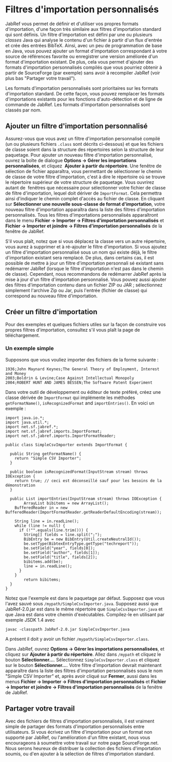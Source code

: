 Filtres d'importation personnalisés
===================================

JabRef vous permet de définir et d'utiliser vos propres formats d'importation, d'une façon très similaire aux filtres d'importation standard qui sont définis. Un filtre d'importation est défini par une ou plusieurs *classes* Java qui analyse le contenu d'un fichier à partir d'un flux d'entrée et crée des entrées BibTeX. Ainsi, avec un peu de programmation de base en Java, vous pouvez ajouter un format d'importation correspondant à votre source de références favorite ou enregistrer une version améliorée d'un format d'importation existant. De plus, cela vous permet d'ajouter des formats d'importation personnalisés compilés que vous pourriez obtenir à partir de SourceForge (par exemple) sans avoir à recompiler JabRef (voir plus bas "Partager votre travail").

Les formats d'importation personnalisés sont prioritaires sur les formats d'importation standard. De cette façon, vous pouvez remplacer les formats d'importations existants pour les fonctions d'auto-détection et de ligne de commande de JabRef. Les formats d'importation personnalisés sont classés par nom.

Ajouter un filtre d'importation personnalisé
--------------------------------------------

Assurez-vous que vous avez un filtre d'importation personnalisé compilé (un ou plusieurs fichiers `.class` sont décrits ci-dessous) et que les fichiers de classe soient dans la structure des répertoires selon la structure de leur paquetage. Pour ajouter un nouveau filtre d'importation personnalisé, ouvrez la boîte de dialogue **Options -&gt; Gérer les importations personnalisées**, et cliquez  **Ajouter à partir du répertoire**. Une fenêtre de sélection de fichier apparaîtra, vous permettant de sélectionner le chemin de classe de votre filtre d'importation, c'est à dire le répertoire où se trouve le répertoire supérieur de votre structure de paquetage. Vous ouvrirez autant de  fenêtres que nécessaire pour sélectionner votre fichier de classe de filtre d'importation, lequel doit dériver de `ImportFormat`. Cela permettra ainsi d'indiquer le chemin complet d'accès au fichier de classe. En cliquant sur **Sélectionner une nouvelle sous-classe de format d'importation**, votre nouveau filtre d'importation apparaîtra dans la liste des filtres d'importation personnalisés. Tous les filtres d'importations personnalisés apparaîtront dans le menu **Fichier -&gt; Importer -&gt; Filtres d'importation personnalisés** et **Fichier -&gt; Importer et joindre -&gt; Filtres d'importation personnalisés** de la fenêtre de JabRef.

S'il vous plaît, notez que si vous déplacez la classe vers un autre répertoire, vous aurez à supprimer et à ré-ajouter le filtre d'importation. Si vous ajoutez un filtre d'importation personnalisé sous un nom qui existe déjà, le filtre d'importation existant sera remplacé. De plus, dans certains cas, il est possible de mettre à jour un filtre d'importation personnali sé existant sans redémarrer JabRef (lorsque le filtre d'importation n'est pas dans le chemin de classe). Cependant, nous recommandons de redémarrer JabRef après la mise à jour d'un filtre d'importation personnalisé. Vous pouvez aussi ajouter des filtres d'importation contenu dans un fichier ZIP ou JAR ; sélectionnez simplement l'archive Zip ou Jar, puis l'entrée (fichier de classe) qui correspond au nouveau filtre d'importation.

Créer un filtre d'importation
-----------------------------

Pour des exemples et quelques fichiers utiles sur la façon de construire vos propres filtres d'importation, consultez s'il vous plaît la page de téléchargement.

### Un exemple simple

Supposons que vous vouliez importer des fichiers de la forme suivante :

    1936;John Maynard Keynes;The General Theory of Employment, Interest and Money
    2003;Boldrin & Levine;Case Against Intellectual Monopoly
    2004;ROBERT HUNT AND JAMES BESSEN;The Software Patent Experiment

Dans votre outil de développement ou éditeur de texte préféré, créez une classe dérivée de `ImportFormat` qui implémente les méthodes `getFormatName()`, `isRecognizedFormat` and `importEntries()`. En voici un exemple :

    import java.io.*;
    import java.util.*;
    import net.sf.jabref.*;
    import net.sf.jabref.imports.ImportFormat;
    import net.sf.jabref.imports.ImportFormatReader;

    public class SimpleCsvImporter extends ImportFormat {

      public String getFormatName() {
        return "Simple CSV Importer";
      }

      public boolean isRecognizedFormat(InputStream stream) throws IOException {
        return true; // ceci est déconseillé sauf pour les besoins de la démonstration
      }

      public List importEntries(InputStream stream) throws IOException {
            ArrayList bibitems = new ArrayList();
        BufferedReader in = new BufferedReader(ImportFormatReader.getReaderDefaultEncoding(stream));

        String line = in.readLine();
        while (line != null) {
          if (!"".equals(line.trim())) {
            String[] fields = line.split(";");
            BibEntry be = new BibEntry(Util.createNeutralId());
            be.setType(BibtexEntryType.getType("techreport"));
            be.setField("year", fields[0]);
            be.setField("author", fields[1]);
            be.setField("title", fields[2]);
            bibitems.add(be);
            line = in.readLine();
          }
        }
            return bibitems;
      }
    }

Notez que l'exemple est dans le paquetage par défaut. Supposez que vous l'avez sauvé sous `/mypath/SimpleCsvImporter.java`. Supposez aussi que JabRef-2.0.jar est dans le même répertoire que `SimpleCsvImporter.java` et que Java est dans votre chemin d'exécutables. Compilez-le en utilisant par exemple JSDK 1.4 avec

    javac -classpath JabRef-2.0.jar SimpleCsvImporter.java

A présent il doit y avoir un fichier `/mypath/SimpleCsvImporter.class`.

Dans JabRef, ouvrez **Options -&gt; Gérer les importations personnalisées**, et cliquez sur **Ajouter à partir du répertoire**. Allez dans `/mypath` et cliquez le bouton **Sélectionner...**. Sélectionnez `SimpleCsvImporter.class` et cliquez sur le bouton **Sélectionner...**. Votre filtre d'importation devrait maintenant apparaître dans la liste des filtres d'importation personnalisés sous le nom "Simple CSV Importer" et, après avoir cliqué sur **Fermer**, aussi dans les menus **Fichier -&gt; Importer -&gt; Filtres d'importation personnalisés** et **Fichier -&gt; Importer et joindre -&gt; Filtres d'importation personnalisés** de la fenêtre de JabRef.

Partager votre travail
----------------------

Avec des fichiers de filtres d'importation personnalisés, il est vraiment simple de partager des formats d'importation personnalisés entre utilisateurs. Si vous écrivez un filtre d'importation pour un format non supporté par JabRef, ou l'amélioration d'un filtre existant, nous vous encourageons à soumettre votre travail sur notre page SourceForge.net. Nous serons heureux de distribuer la collection des fichiers d'importation soumis, ou d'en ajouter à la sélection de filtres d'importation standard.
